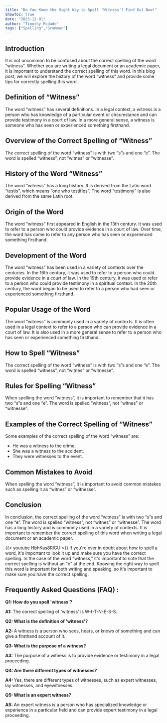 ```yaml
---
title: "Do You Know the Right Way to Spell 'Witness'? Find Out Now!"
ShowToc: true 
date: "2023-12-01"
author: "Timothy Mcdade" 
tags: ["Spelling","Grammar"]
---
```

## Introduction

It is not uncommon to be confused about the correct spelling of the word “witness”. Whether you are writing a legal document or an academic paper, it is important to understand the correct spelling of this word. In this blog post, we will explore the history of the word “witness” and provide some tips for correctly spelling this word. 

## Definition of “Witness”

The word “witness” has several definitions. In a legal context, a witness is a person who has knowledge of a particular event or circumstance and can provide testimony in a court of law. In a more general sense, a witness is someone who has seen or experienced something firsthand. 

## Overview of the Correct Spelling of “Witness”

The correct spelling of the word “witness” is with two “s”s and one “e”. The word is spelled “witness”, not “witnes” or “witnesse”. 

## History of the Word “Witness”

The word “witness” has a long history. It is derived from the Latin word “testis”, which means “one who testifies”. The word “testimony” is also derived from the same Latin root. 

## Origin of the Word

The word “witness” first appeared in English in the 13th century. It was used to refer to a person who could provide evidence in a court of law. Over time, the word has come to refer to any person who has seen or experienced something firsthand. 

## Development of the Word

The word “witness” has been used in a variety of contexts over the centuries. In the 16th century, it was used to refer to a person who could provide evidence in a court of law. In the 19th century, it was used to refer to a person who could provide testimony in a spiritual context. In the 20th century, the word began to be used to refer to a person who had seen or experienced something firsthand. 

## Popular Usage of the Word

The word “witness” is commonly used in a variety of contexts. It is often used in a legal context to refer to a person who can provide evidence in a court of law. It is also used in a more general sense to refer to a person who has seen or experienced something firsthand. 

## How to Spell “Witness”

The correct spelling of the word “witness” is with two “s”s and one “e”. The word is spelled “witness”, not “witnes” or “witnesse”. 

## Rules for Spelling “Witness”

When spelling the word “witness”, it is important to remember that it has two “s”s and one “e”. The word is spelled “witness”, not “witnes” or “witnesse”. 

## Examples of the Correct Spelling of “Witness”

Some examples of the correct spelling of the word “witness” are:

- He was a witness to the crime.
- She was a witness to the accident.
- They were witnesses to the event.

## Common Mistakes to Avoid

When spelling the word “witness”, it is important to avoid common mistakes such as spelling it as “witnes” or “witnesse”. 

## Conclusion

In conclusion, the correct spelling of the word “witness” is with two “s”s and one “e”. The word is spelled “witness”, not “witnes” or “witnesse”. The word has a long history and is commonly used in a variety of contexts. It is important to remember the correct spelling of this word when writing a legal document or an academic paper.

{{< youtube HbhKas8RIGU >}} 
If you're ever in doubt about how to spell a word, it's important to look it up and make sure you have the correct spelling. In the case of the word "witness," it's important to note that the correct spelling is without an "e" at the end. Knowing the right way to spell this word is important for both writing and speaking, so it's important to make sure you have the correct spelling.

## Frequently Asked Questions (FAQ) :
**Q1: How do you spell 'witness'?**

**A1:** The correct spelling of 'witness' is W-I-T-N-E-S-S.

**Q2: What is the definition of 'witness'?**

**A2:** A witness is a person who sees, hears, or knows of something and can give a firsthand account of it.

**Q3: What is the purpose of a witness?**

**A3:** The purpose of a witness is to provide evidence or testimony in a legal proceeding.

**Q4: Are there different types of witnesses?**

**A4:** Yes, there are different types of witnesses, such as expert witnesses, lay witnesses, and eyewitnesses.

**Q5: What is an expert witness?**

**A5:** An expert witness is a person who has specialized knowledge or experience in a particular field and can provide expert testimony in a legal proceeding.





